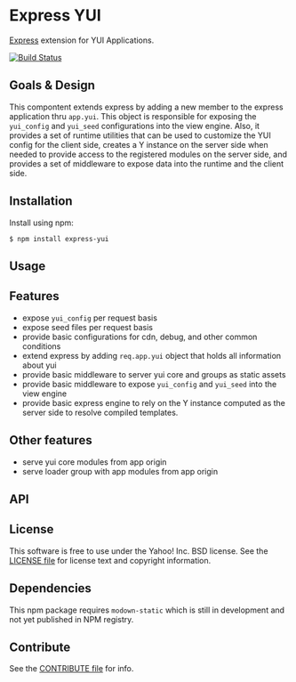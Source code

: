 Express YUI
=============

[Express][] extension for YUI Applications.

[![Build Status](https://travis-ci.org/yahoo/express-yui.png?branch=master)][Build Status]


[Express]: https://github.com/visionmedia/express
[Build Status]: https://travis-ci.org/yahoo/express-yui


Goals & Design
--------------

This compontent extends express by adding a new member to the
express application thru `app.yui`. This object is responsible
for exposing the `yui_config` and `yui_seed` configurations into
the view engine. Also, it provides a set of runtime
utilities that can be used to customize the YUI config for
the client side, creates a Y instance on the server side when
needed to provide access to the registered modules on the server
side, and provides a set of middleware to expose data into the
runtime and the client side.

Installation
------------

Install using npm:

```shell
$ npm install express-yui
```


Usage
-----

## Features

 * expose `yui_config` per request basis
 * expose seed files per request basis
 * provide basic configurations for cdn, debug, and other common conditions
 * extend express by adding `req.app.yui` object that holds all information about yui
 * provide basic middleware to server yui core and groups as static assets
 * provide basic middleware to expose `yui_config` and `yui_seed` into the view engine
 * provide basic express engine to rely on the Y instance computed as the server side
to resolve compiled templates.

## Other features

 * serve yui core modules from app origin
 * serve loader group with app modules from app origin

API
---


License
-------

This software is free to use under the Yahoo! Inc. BSD license.
See the [LICENSE file][] for license text and copyright information.

[LICENSE file]: https://github.com/yahoo/express-yui/blob/master/LICENSE


Dependencies
------------

This npm package requires `modown-static` which is still in development and not
yet published in NPM registry.

Contribute
----------

See the [CONTRIBUTE file][] for info.

[CONTRIBUTE file]: https://github.com/yahoo/express-yui/blob/master/CONTRIBUTE
